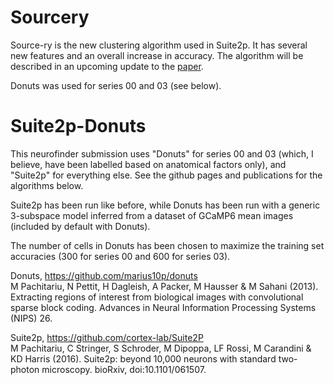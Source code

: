 # Sourcery

Source-ry is the new clustering algorithm used in Suite2p. It has several new features and an overall increase in accuracy. The algorithm will be described in an upcoming update to the [paper](http://biorxiv.org/content/early/2016/06/30/061507). 

Donuts was used for series 00 and 03 (see below). 

# Suite2p-Donuts

This neurofinder submission uses "Donuts" for series 00 and 03 (which, I believe, have been labelled based on anatomical factors only), and "Suite2p" for everything else. See the github pages and publications for the algorithms below. 

Suite2p has been run like before, while Donuts has been run with a generic 3-subspace model inferred from a dataset of GCaMP6 mean images (included by default with Donuts). 

The number of cells in Donuts has been chosen to maximize the training set accuracies (300 for series 00 and 600 for series 03). 

Donuts, https://github.com/marius10p/donuts  
M Pachitariu, N Pettit, H Dagleish, A Packer, M Hausser & M Sahani (2013). Extracting regions of interest from biological images with convolutional sparse block coding. Advances in Neural Information Processing Systems (NIPS) 26.

Suite2p, https://github.com/cortex-lab/Suite2P  
M Pachitariu, C Stringer, S Schroder, M Dipoppa, LF Rossi, M Carandini & KD Harris (2016). Suite2p: beyond 10,000 neurons with standard two-photon microscopy. bioRxiv, doi:10.1101/061507.
